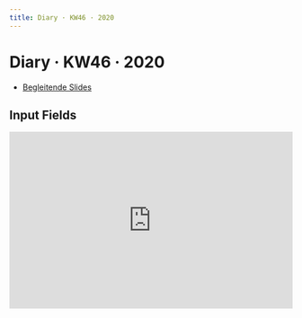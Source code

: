 ```yaml
---
title: Diary · KW46 · 2020
---
```


# Diary · KW46 · 2020

* [Begleitende Slides](https://signalwerk.github.io/IAD.LAB.SLD/data/2020/KW46-2019/)



## Input Fields


<div style="position: relative; padding-bottom: 62.5%; height: 0;"><iframe src="https://www.loom.com/embed/cc631bfb38a24583b3cb155348937fbb" frameborder="0" webkitallowfullscreen mozallowfullscreen allowfullscreen style="position: absolute; top: 0; left: 0; width: 100%; height: 100%;"></iframe></div>
